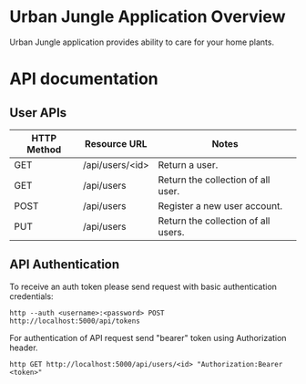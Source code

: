 # Urban Jungle Application Overview

Urban Jungle application provides ability to care for your home plants. 

# API documentation

## User APIs

| HTTP Method | Resource URL| Notes | 
| ---  | --- | ---|
| GET  | /api/users/\<id> | Return a user. |
| GET  | /api/users       | Return the collection of all user. |
| POST | /api/users       | Register a new user account. |
| PUT  | /api/users       | Return the collection of all users. |


## API Authentication

To receive an auth token please send request with basic authentication credentials:
~~~
http --auth <username>:<password> POST http://localhost:5000/api/tokens
~~~

For authentication of API request send "bearer" token using Authorization header. 
~~~
http GET http://localhost:5000/api/users/<id> "Authorization:Bearer <token>"
~~~










